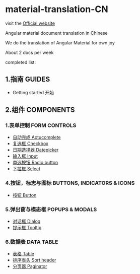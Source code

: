 # material-translation-CN

visit the [Official website](https://material.angular.io)

Angular material document translation in Chinese

We do the translation of Angular Material for own joy

About 2 docs per week

completed list:
## 1.指南 GUIDES

* Getting started 开始

## 2.组件 COMPONENTS

### 1.表单控制 FORM CONTROLS
* [自动完成 Aotucomplete](https://github.com/zeoly/Angular-Material-Translation-CN/blob/master/AngularMaterial/2.%E7%BB%84%E4%BB%B6%20COMPONENTS/1.%E8%A1%A8%E5%8D%95%E6%8E%A7%E5%88%B6%20FORM%20CONTROLS/Aotucomplete%20%E8%87%AA%E5%8A%A8%E5%AE%8C%E6%88%90.md)
* [复选框 Checkbox](https://github.com/zeoly/Angular-Material-Translation-CN/blob/master/AngularMaterial/2.%E7%BB%84%E4%BB%B6%20COMPONENTS/1.%E8%A1%A8%E5%8D%95%E6%8E%A7%E5%88%B6%20FORM%20CONTROLS/Checkbox%20%E5%A4%8D%E9%80%89%E6%A1%86.md)
* [日期选择器 Datepicker](https://github.com/zeoly/Angular-Material-Translation-CN/blob/master/AngularMaterial/2.%E7%BB%84%E4%BB%B6%20COMPONENTS/1.%E8%A1%A8%E5%8D%95%E6%8E%A7%E5%88%B6%20FORM%20CONTROLS/Datepicker%20%E6%97%A5%E6%9C%9F%E9%80%89%E6%8B%A9%E5%99%A8.md)
* [输入框 Input](https://github.com/zeoly/Angular-Material-Translation-CN/blob/master/AngularMaterial/2.%E7%BB%84%E4%BB%B6%20COMPONENTS/1.%E8%A1%A8%E5%8D%95%E6%8E%A7%E5%88%B6%20FORM%20CONTROLS/Input%20%E8%BE%93%E5%85%A5%E6%A1%86.md)
* [单选按钮 Radio button](https://github.com/zeoly/Angular-Material-Translation-CN/blob/master/AngularMaterial/2.%E7%BB%84%E4%BB%B6%20COMPONENTS/1.%E8%A1%A8%E5%8D%95%E6%8E%A7%E5%88%B6%20FORM%20CONTROLS/Radio%20button%20%E5%8D%95%E9%80%89%E6%8C%89%E9%92%AE.md)
* [下拉框 Select](https://github.com/zeoly/Angular-Material-Translation-CN/blob/master/AngularMaterial/2.%E7%BB%84%E4%BB%B6%20COMPONENTS/1.%E8%A1%A8%E5%8D%95%E6%8E%A7%E5%88%B6%20FORM%20CONTROLS/Select%20%E4%B8%8B%E6%8B%89%E6%A1%86.md)

### 4.按钮，标志与图标 BUTTONS, INDICATORS & ICONS

* [按钮 Button](https://github.com/zeoly/Angular-Material-Translation-CN/blob/master/AngularMaterial/2.%E7%BB%84%E4%BB%B6%20COMPONENTS/4.%E6%8C%89%E9%92%AE%EF%BC%8C%E6%A0%87%E5%BF%97%E4%B8%8E%E5%9B%BE%E6%A0%87%20BUTTONS%2C%20INDICATORS%20%26%20ICONS/Button%20%E6%8C%89%E9%92%AE.md)

### 5.弹出窗与模态框 POPUPS & MODALS
* [对话框 Dialog](https://github.com/zeoly/Angular-Material-Translation-CN/blob/master/AngularMaterial/2.%E7%BB%84%E4%BB%B6%20COMPONENTS/5.%E5%BC%B9%E5%87%BA%E7%AA%97%E4%B8%8E%E6%A8%A1%E6%80%81%E6%A1%86%20POPUPS%20%26%20MODALS/Dialog%20%E5%AF%B9%E8%AF%9D%E6%A1%86.md)
* [提示框 Tooltip](https://github.com/zeoly/Angular-Material-Translation-CN/blob/master/AngularMaterial/2.%E7%BB%84%E4%BB%B6%20COMPONENTS/5.%E5%BC%B9%E5%87%BA%E7%AA%97%E4%B8%8E%E6%A8%A1%E6%80%81%E6%A1%86%20POPUPS%20%26%20MODALS/Tooltip%20%E6%8F%90%E7%A4%BA%E6%A1%86.md)

### 6.数据表 DATA TABLE
* [表格 Table](https://github.com/zeoly/Angular-Material-Translation-CN/blob/master/AngularMaterial/2.%E7%BB%84%E4%BB%B6%20COMPONENTS/6.%E6%95%B0%E6%8D%AE%E8%A1%A8%20DATA%20TABLE/Table%20%E8%A1%A8%E6%A0%BC.md)
* [排序表头 Sort header](https://github.com/zeoly/Angular-Material-Translation-CN/blob/master/AngularMaterial/2.%E7%BB%84%E4%BB%B6%20COMPONENTS/6.%E6%95%B0%E6%8D%AE%E8%A1%A8%20DATA%20TABLE/Sort%20header%20%E6%8E%92%E5%BA%8F%E8%A1%A8%E5%A4%B4.md)
* [分页器 Paginator](https://github.com/zeoly/Angular-Material-Translation-CN/blob/master/AngularMaterial/2.%E7%BB%84%E4%BB%B6%20COMPONENTS/6.%E6%95%B0%E6%8D%AE%E8%A1%A8%20DATA%20TABLE/Paginator%20%E5%88%86%E9%A1%B5%E5%99%A8.md)
